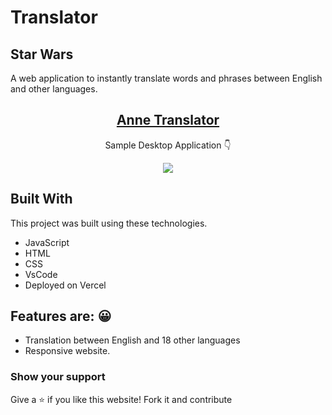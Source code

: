 # Translator

## Star Wars

A web application to instantly translate words and phrases between English and other languages.

<h2 align="center">
  <a href="https://anne-translator.vercel.app/" target="_blank">Anne Translator</a>
</h2>

<p align="center">
  Sample Desktop Application 👇
</p>

<p align="center">
<img src="https://github.com/kerrybli/portfolio/blob/master/src/assests/images/translaot.png?raw=true">
</p>

## Built With

This project was built using these technologies.

- JavaScript
- HTML
- CSS
- VsCode
- Deployed on Vercel

## Features are: 😀

- Translation between English and 18 other languages
- Responsive website.

### Show your support

Give a ⭐ if you like this website! Fork it and contribute
